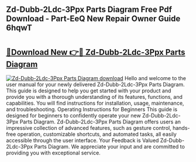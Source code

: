 ## Zd-Dubb-2Ldc-3Ppx Parts Diagram Free Pdf Download - Part-EeQ New Repair Owner Guide 6hqwT

# <h2><a href="http://dfprak.blite.top/?on=Zd-Dubb-2Ldc-3Ppx+Parts+Diagram">🔗Download New 👉🔴 Zd-Dubb-2Ldc-3Ppx Parts Diagram</a></h2>

[![Zd-Dubb-2Ldc-3Ppx Parts Diagram download](https://i.imgur.com/lujVjoI.png)](http://dfprak.blite.top/?on=Zd-Dubb-2Ldc-3Ppx+Parts+Diagram)
Hello and welcome to the user manual for your newly delivered Zd-Dubb-2Ldc-3Ppx Parts Diagram. This guide is designed to help you get started with your product and provide you with a thorough understanding of its features, functions, and capabilities. You will find instructions for installation, usage, maintenance, and troubleshooting. Operating Instructions for Beginners This guide is designed for beginners to confidently operate your new Zd-Dubb-2Ldc-3Ppx Parts Diagram. Zd-Dubb-2Ldc-3Ppx Parts Diagram offers users an impressive collection of advanced features, such as gesture control, hands-free operation, customizable shortcuts, and automated tasks, all easily accessible through the user interface. Your Feedback is Valued Zd-Dubb-2Ldc-3Ppx Parts Diagram. We appreciate your input and are committed to providing you with exceptional service.
